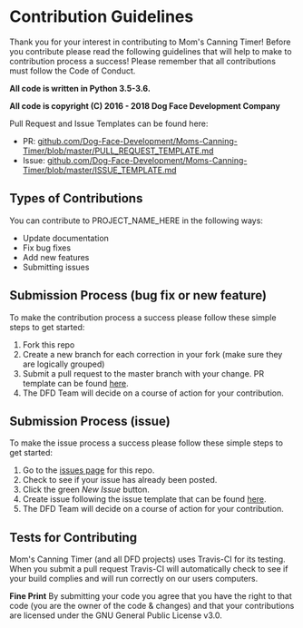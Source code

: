 # Contribution Guidelines

Thank you for your interest in contributing to Mom's Canning Timer! Before you contribute please read the following guidelines that will help to make to contribution process a success! Please remember that all contributions must follow the Code of Conduct.

**All code is written in Python 3.5-3.6.**

**All code is copyright (C) 2016 - 2018 Dog Face Development Company**

Pull Request and Issue Templates can be found here:

- PR: [github.com/Dog-Face-Development/Moms-Canning-Timer/blob/master/PULL_REQUEST_TEMPLATE.md](https://github.com/Dog-Face-Development/Moms-Canning-Timer/blob/master/PULL_REQUEST_TEMPLATE.md)
- Issue: [github.com/Dog-Face-Development/Moms-Canning-Timer/blob/master/ISSUE_TEMPLATE.md](https://github.com/Dog-Face-Development/Moms-Canning-Timer/blob/master/ISSUE_TEMPLATE.md) 

## Types of Contributions

You can contribute to PROJECT_NAME_HERE in the following ways:

- Update documentation
- Fix bug fixes
- Add new features
- Submitting issues

## Submission Process (bug fix or new feature)

To make the contribution process a success please follow these simple steps to get started:

1. Fork this repo
2. Create a new branch for each correction in your fork (make sure they are logically grouped)
3. Submit a pull request to the master branch with your change. PR template can be found [here](https://github.com/Dog-Face-Development/Moms-Canning-Timer/blob/master/PULL_REQUEST_TEMPLATE.md).
4. The DFD Team will decide on a course of action for your contribution.

## Submission Process (issue)

To make the issue process a success please follow these simple steps to get started:

1. Go to the [issues page](https://github.com/Dog-Face-Development/Moms-Canning-Timer/issues) for this repo.
2. Check to see if your issue has already been posted.
3. Click the green *New Issue* button.
4. Create issue following the issue template that can be found [here](https://github.com/Dog-Face-Development/Moms-Canning-Timer/blob/master/ISSUE_TEMPLATE.md).
5. The DFD Team will decide on a course of action for your contribution.

## Tests for Contributing

Mom's Canning Timer (and all DFD projects) uses Travis-CI for its testing. When you submit a pull request Travis-CI will automatically check to see if your build complies and will run correctly on our users computers.

**Fine Print**
By submitting your code you agree that you have the right to that code (you are the owner of the code & changes) and that your contributions are licensed under the GNU General Public License v3.0.
